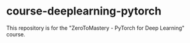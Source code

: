 # course-deeplearning-pytorch
This repository is for the "ZeroToMastery - PyTorch for Deep Learning" course.
